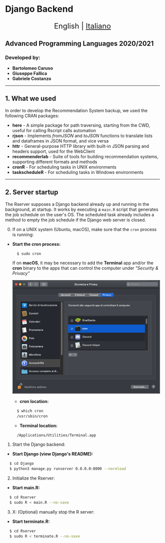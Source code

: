 # Django Backend 

<p align="center" style="font-size: 24px">
  <span> English </span> |
  <a href="#">Italiano</a>
</p>

## Advanced Programming Languages 2020/2021
### Developed by:
- **Bartolomeo Caruso**
- **Giuseppe Fallica**
- **Gabriele Costanzo**

---

## 1. What we used
In order to develop the Recommendation System backup, we used the following CRAN packages:
- **here** - A simple package for path traversing, starting from the CWD, useful for calling Rscript calls automation
- **rjson** - Implements *fromJSON* and *toJSON* functions to translate lists and dataframes in JSON format, and vice versa
- **httr** - General-purpose HTTP library with built-in JSON parsing and headers support, used for the WebClient
- **recommenderlab** - Suite of tools for building recommendation systems, supporting different formats and methods
- **cronR** - For scheduling tasks in UNIX environments
- **taskscheduleR** - For scheduling tasks in Windows environments

---

## 2. Server startup
The Rserver supposes a Django backend already up and running in the background, at startup.
It works by executing a `main.R` script that generates the job schedule on the user's OS.
The scheduled task already includes a method to empty the job schedule if the Django web server is closed.

0. If on a UNIX system (Ubuntu, macOS), make sure that the `cron` process is running:
- **Start the cron process:**
  ```bash
    $ sudo cron
  ```
  If on **macOS**, it may be necessary to add the **Terminal** app and/or the **cron** binary to the apps that can control the computer under *"Security & Privacy"* 
  
  ![Where to setup the cron/terminal permissions](./images/cron-macos.png)
  - **cron location:**
  ```bash
    $ which cron
    /usr/sbin/cron
  ```
  - **Terminal location:**
  ```bash
    /Applications/Utilities/Terminal.app
  ```

1. Start the Django backend:
-  **Start Django (view Django's README):**
  ```bash
    $ cd Django
    $ python3 manage.py runserver 0.0.0.0:8000 --noreload
  ```

2. Initialize the Rserver:
-  **Start main.R:**
  ```bash
    $ cd Rserver
    $ sudo R < main.R --no-save
  ```

3. X: (Optional) manually stop the R server:
-  **Start terminate.R:**
  ```bash
    $ cd Rserver
    $ sudo R < terminate.R --no-save
  ```